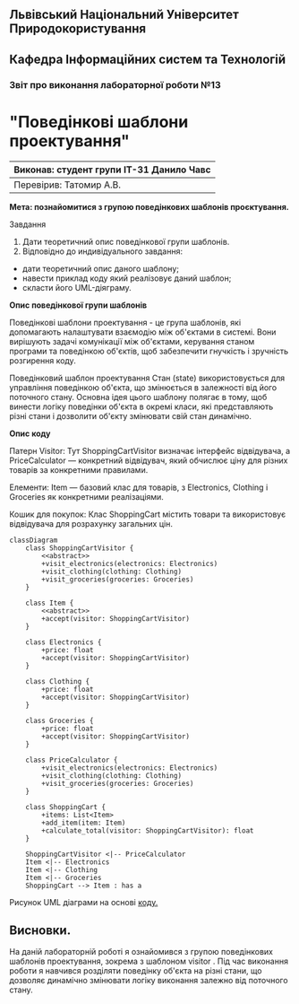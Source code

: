 ## Львівський Національний Університет Природокористування
## Кафедра Інформаційних систем та Технологій



### Звіт про виконання лабораторної роботи №13
# "Поведінкові шаблони проектування"



| Виконав: студент групи ІТ-31 Данило Чавс     |
|----------------------------------------------|
| Перевірив: Татомир А.В.                      |




**Мета: познайомитися з групою поведінкових шаблонів проєктування.**


Завдання

1. Дати теоретичний опис поведінкової групи шаблонів.
2. Відповідно до индивідуального завдання:
- дати теоретичний опис даного шаблону;
- навести приклад коду який реалізовує даний шаблон;
- скласти його UML-діяграму.


**Опис поведінкової групи шаблонів**

Поведінкові шаблони проектування - це група 
шаблонів, які допомагають налаштувати взаємодію
між об'єктами в системі. Вони вирішують задачі 
комунікації між об'єктами, керування станом програми
та поведінкою об'єктів, щоб забезпечити гнучкість і 
зручність розгирення коду.

Поведінковий шаблон проектування Стан (state)
використовується для управління поведінкою об'єкта,
що змінюється в залежності від його поточного стану.
Основна ідея цього шаблону полягає в тому, щоб винести 
логіку поведінки об'єкта в окремі класи, які 
представляють різні стани і дозволити об'єкту змінювати
свій стан динамічно.


**Опис коду**

Патерн Visitor: Тут ShoppingCartVisitor визначає інтерфейс відвідувача, 
а PriceCalculator — конкретний відвідувач, який обчислює ціну для різних товарів за конкретними правилами.

Елементи: Item — базовий клас для товарів, з Electronics, Clothing і Groceries як конкретними реалізаціями.

Кошик для покупок: Клас ShoppingCart містить товари та використовує відвідувача для розрахунку загальних цін.


```mermaid
classDiagram
    class ShoppingCartVisitor {
        <<abstract>>
        +visit_electronics(electronics: Electronics)
        +visit_clothing(clothing: Clothing)
        +visit_groceries(groceries: Groceries)
    }

    class Item {
        <<abstract>>
        +accept(visitor: ShoppingCartVisitor)
    }

    class Electronics {
        +price: float
        +accept(visitor: ShoppingCartVisitor)
    }

    class Clothing {
        +price: float
        +accept(visitor: ShoppingCartVisitor)
    }

    class Groceries {
        +price: float
        +accept(visitor: ShoppingCartVisitor)
    }

    class PriceCalculator {
        +visit_electronics(electronics: Electronics)
        +visit_clothing(clothing: Clothing)
        +visit_groceries(groceries: Groceries)
    }

    class ShoppingCart {
        +items: List<Item>
        +add_item(item: Item)
        +calculate_total(visitor: ShoppingCartVisitor): float
    }

    ShoppingCartVisitor <|-- PriceCalculator
    Item <|-- Electronics
    Item <|-- Clothing
    Item <|-- Groceries
    ShoppingCart --> Item : has a

```

Рисунок UML діаграми на основі [коду.](./state.py)


## Висновки. 

На даній лабораторній роботі я ознайомився з групою поведінкових 
шаблонів проектування, зокрема з шаблоном visitor . Під час 
виконання роботи я навчився розділяти поведінку об'єкта на різні 
стани, що дозволяє динамічно змінювати логіку виконання залежно 
від поточного стану.
